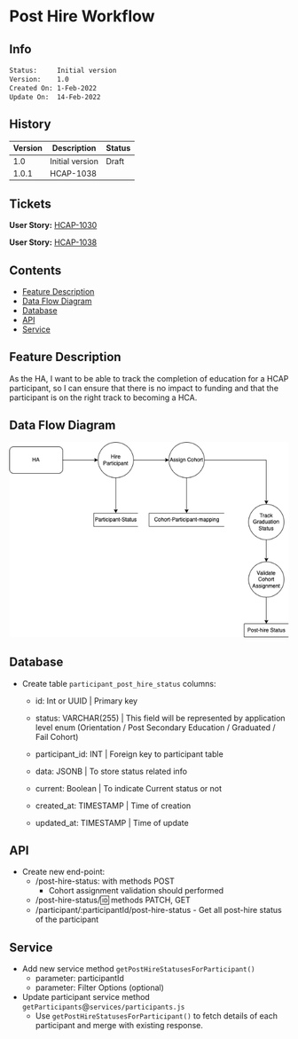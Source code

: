 # Post Hire Workflow

## Info

    Status:     Initial version
    Version:    1.0
    Created On: 1-Feb-2022
    Update On:  14-Feb-2022

## History

| Version | Description | Status |
| ------- | ----------- | -------
|   1.0   | Initial version | Draft |
|   1.0.1 | HCAP-1038 | |

## Tickets

**User Story:**  [HCAP-1030](https://freshworks.atlassian.net/browse/HCAP-1030)

**User Story:** [HCAP-1038](https://freshworks.atlassian.net/browse/HCAP-1038)

## Contents

- [Feature Description](#feature-description)
- [Data Flow Diagram](#data-flow-diagram)
- [Database](#database)
- [API](#api)
- [Service](#service)

## Feature Description

As the HA, I want to be able to track the completion of education for a HCAP participant, so I can ensure that there is no impact to funding and that the participant is on the right track to becoming a HCA.

## Data Flow Diagram

![FlowDiagram](/documents/assets/Post-hire-flow.drawio.png)

## Database

- Create table `participant_post_hire_status`
  columns:
  - id: Int or UUID | Primary key
  
  - status: VARCHAR(255) | This field will be represented by application level enum (Orientation / Post Secondary Education / Graduated / Fail Cohort)

  - participant_id: INT | Foreign key to participant table

  - data: JSONB | To store status related info

  - current: Boolean | To indicate Current status or not

  - created_at: TIMESTAMP | Time of creation

  - updated_at: TIMESTAMP | Time of update

## API

- Create new end-point:
  - /post-hire-status: with methods POST
    - Cohort assignment validation should performed
  - /post-hire-status/:id: methods PATCH, GET
  - /participant/:participantId/post-hire-status - Get all post-hire status of the participant

## Service

- Add new service method `getPostHireStatusesForParticipant()`
  - parameter: participantId
  - parameter: Filter Options (optional)
- Update participant service method `getParticipants`@`services/participants.js`
  - Use `getPostHireStatusesForParticipant()` to fetch details of each participant and merge with existing response.
